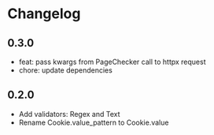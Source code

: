 # Changelog

## 0.3.0
- feat: pass kwargs from PageChecker call to httpx request
- chore: update dependencies

## 0.2.0
- Add validators: Regex and Text
- Rename Cookie.value_pattern to Cookie.value
